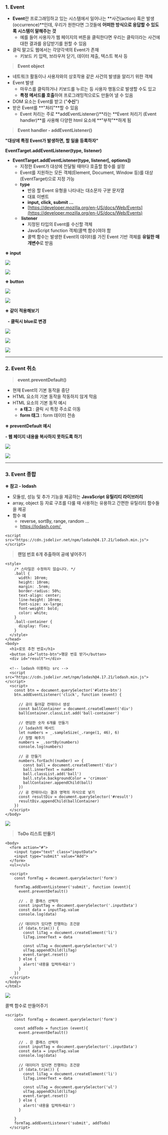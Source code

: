 
### **1. Event**

-   **Event**란 프로그래밍하고 있는 시스템에서 일어나는 **사건(action) 혹은 발생(occurrence)**인데, 우리가 원한다면 그것들에 **어떠한 방식으로 응답할 수 있도록 시스템이 말해주는 것**
    -   예를 들어 사용자가 웹 페이지의 버튼을 클릭한다면 우리는 클릭이라는 사건에 대한 결과를 응답받기를 원할 수 있음
-   클릭 말고도 웹에서는 각양각색의 Event가 존재
    -   키보드 키 입력, 브라우저 닫기, 데이터 제출, 텍스트 복사 등

> **Event object**

-   네트워크 활동이나 사용자와의 상호작용 같은 사건의 발생을 알리기 위한 객체
-   Event 발생
    -   마우스를 클릭하거나 키보드를 누르는 등 사용자 행동으로 발생할 수도 있고
    -   **특정 메서드를 호출**하여 프로그래밍적으로도 만들어 낼 수 있음
-   DOM 요소는 Event를 받고 ("**수신**")
-   받은 Event를 **"처리"**할 수 있음
    -   Event 처리는 주로 **addEventListener()**라는 **Event 처리기 (Event handler)**를 사용해 다양한 html 요소에 **"부착"**하게 됨

> **Event handler - addEventListener()**

**"대상에 특정 Event가 발생하면, 할 일을 등록하자"**

**EventTarget.addEventListener(type, listener)**

-   **EventTarget.addEventListener(type, listener[, options])**
    -   지정한 Event가 대상에 전달될 때마다 호출할 함수를 설정
    -   Event를 지원하는 모든 객체(Element, Document, Window 등)를 대상(EventTarget)으로 지정 가능
    -   **type**
        -   반응 할 Event 유형을 나타내는 대소문자 구분 문자열
        -   대표 이벤트
        -   **input, click, submit ...**
        -   [https://developer.mozilla.org/en-US/docs/Web/Events](https://developer.mozilla.org/en-US/docs/Web/Events)
    -    **listener**
        -   지정된 타입의 Event를 수신할 객체
        -   JavaScript function 객체(콜백 함수)여야 함
        -   콜백 함수는 발생한 Event의 데이터를 가진 Event 기반 객체를 **유일한 매개변수**로 받음

**※ input**

![](https://k.kakaocdn.net/dn/d1VeOx/btrPthEtRTH/OOG8RiqekUxIvazsPZxi81/img.png)

![](https://k.kakaocdn.net/dn/bcGbEC/btrPs3Nb7fs/kqVfBW36aQ9XJSFnZ06Ok1/img.png)

**※ button**

![](https://k.kakaocdn.net/dn/bofDWz/btrPtIPkv1F/LdkhcVGYsklFyom6qO2Cmk/img.png)

![](https://k.kakaocdn.net/dn/AVrgL/btrPp4sFvOT/Ld9hTlEy0rB7JRjrhvjhZ1/img.png)

**※ 같이 적용해보기**

  **- 클릭시 blue로 변경**

![](https://k.kakaocdn.net/dn/bJlN4D/btrPsBQ2km7/0yvDiYPBKyyVfLKkTOpgrK/img.png)

![](https://k.kakaocdn.net/dn/db2I5G/btrPoQ9fByk/RXFUOnkgJTr4YHXSwrIKrk/img.png)

![](https://k.kakaocdn.net/dn/dLStEw/btrPlbF5I2e/4zKKfdB1j4tLvJsudzNOb1/img.png)

---

### **2. Event 취소**

> **event.preventDefault()**

-   현재 Event의 기본 동작을 중단
-   HTML 요소의 기본 동작을 작동하지 않게 막음
-   HTML 요소의 기본 동작 예시
    -   **a 태그** : 클릭 시 특정 주소로 이동
    -   **form 태그** : form 데이터 전송

**※ preventDefault 예시**

**- 웹 페이지 내용을 복사하지 못하도록 하기**

![](https://k.kakaocdn.net/dn/1GkC8/btrPox9DM6y/LLcGX71M4QG8fazHaMvfZ1/img.png)

![](https://k.kakaocdn.net/dn/OJw2R/btrPsAdwQ73/4yFJ2Ef2QJAsMaSKPvgGyK/img.png)

---

### **3. Event 종합**

**※ 참고 - lodash**

-   모듈성, 성능 및 추가 기능을 제공하는 **JavaScript 유틸리티 라이브러리**
-   array, object 등 자료 구조를 다룰 때 사용하는 유용하고 간편한 유틸리티 함수들을 제공
-   함수 예
    -   reverse, sortBy, range, random ...
    -   https://lodash.com/ 

```
<script src="https://cdn.jsdelivr.net/npm/lodash@4.17.21/lodash.min.js"></script>
```

> **랜덤 번호 6개 추출하여 공에 넣어주기**

```
<style>
    /* 스타일은 수정하지 않습니다. */
    .ball {
      width: 10rem;
      height: 10rem;
      margin: .5rem;
      border-radius: 50%;
      text-align: center;
      line-height: 10rem;
      font-size: xx-large;
      font-weight: bold;
      color: white;
    }
    .ball-container {
      display: flex;
    }
  </style>
</head>
<body>
  <h1>로또 추천 번호</h1>
  <button id="lotto-btn">행운 번호 받기</button>
  <div id="result"></div>

  <!-- lodash 이용하는 src -->
  <script src="https://cdn.jsdelivr.net/npm/lodash@4.17.21/lodash.min.js"></script>  
  <script>
    const btn = document.querySelector('#lotto-btn')
    btn.addEventListener('click', function (event) {
      
      // 공이 들어갈 컨테이너 생성
      const ballContainer = document.createElement('div')
      ballContainer.classList.add('ball-container')

      // 랜덤한 숫자 6개를 만들기
      // lodash의 메서드
      let numbers = _.sampleSize(_.range(1, 46), 6)
      // 정렬 해주기
      numbers = _.sortBy(numbers)
      console.log(numbers)

      // 공 만들기
      numbers.forEach((number) => {
        const ball = document.createElement('div')
        ball.innerText = number
        ball.classList.add('ball')
        ball.style.backgroundColor = 'crimson'
        ballContainer.appendChild(ball)
      })
      // 공 컨테이너는 결과 영역의 자식으로 넣기
      const resultDiv = document.querySelector('#result')
      resultDiv.appendChild(ballContainer)
    })
  </script>
</body>
```

![](https://k.kakaocdn.net/dn/cK7Y1n/btrPtjoPHqJ/e3k21iGzITl7Vsl1IAuk5k/img.png)

> **ToDo 리스트 만들기**

```
<body>
  <form action="#">
    <input type="text" class="inputData">
    <input type="submit" value="Add">
  </form>
  <ul></ul>

  <script>
    const formTag = document.querySelector('form')

    formTag.addEventListener('submit', function (event){
      event.preventDefault()
      
      // . 은 클래스 선택자
      const inputTag = document.querySelector('.inputData')
      const data = inputTag.value
      console.log(data)

      // 데이터가 있다면 진행하는 조건문
      if (data.trim()) {
        const liTag = document.createElement('li')
        liTag.innerText = data

        const ulTag = document.querySelector('ul')
        ulTag.appendChild(liTag)
        event.target.reset()
      } else {
        alert('내용을 입력하세요!')
      }
    })
  </script>
</body>
</html>
```

![](https://k.kakaocdn.net/dn/dgU1Uk/btrPla8ihQc/tpr6Qz1YcVHiJxLmkkRyxk/img.png)

콜백 함수로 만들어주기

```
<script>
    const formTag = document.querySelector('form')

    const addTodo = function (event){
      event.preventDefault()
      
      // . 은 클래스 선택자
      const inputTag = document.querySelector('.inputData')
      const data = inputTag.value
      console.log(data)

      // 데이터가 있다면 진행하는 조건문
      if (data.trim()) {
        const liTag = document.createElement('li')
        liTag.innerText = data

        const ulTag = document.querySelector('ul')
        ulTag.appendChild(liTag)
        event.target.reset()
      } else {
        alert('내용을 입력하세요!')
      }

    }
    formTag.addEventListener('submit', addTodo)
  </script>
```
